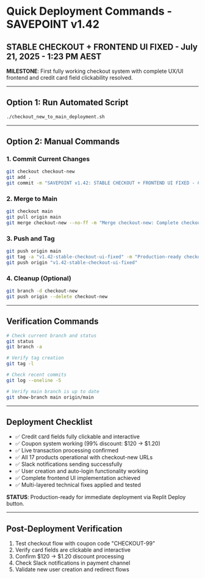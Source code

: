 # Quick Deployment Commands - SAVEPOINT v1.42

## STABLE CHECKOUT + FRONTEND UI FIXED - July 21, 2025 - 1:23 PM AEST

**MILESTONE**: First fully working checkout system with complete UX/UI frontend and credit card field clickability resolved.

---

## Option 1: Run Automated Script

```bash
./checkout_new_to_main_deployment.sh
```

---

## Option 2: Manual Commands

### 1. Commit Current Changes
```bash
git checkout checkout-new
git add .
git commit -m "SAVEPOINT v1.42: STABLE CHECKOUT + FRONTEND UI FIXED - Complete credit card field clickability resolution"
```

### 2. Merge to Main
```bash
git checkout main
git pull origin main
git merge checkout-new --no-ff -m "Merge checkout-new: Complete checkout system with credit card field fixes"
```

### 3. Push and Tag
```bash
git push origin main
git tag -a "v1.42-stable-checkout-ui-fixed" -m "Production-ready checkout with complete UI fixes"
git push origin "v1.42-stable-checkout-ui-fixed"
```

### 4. Cleanup (Optional)
```bash
git branch -d checkout-new
git push origin --delete checkout-new
```

---

## Verification Commands

```bash
# Check current branch and status
git status
git branch -a

# Verify tag creation
git tag -l

# Check recent commits
git log --oneline -5

# Verify main branch is up to date
git show-branch main origin/main
```

---

## Deployment Checklist

- ✅ Credit card fields fully clickable and interactive
- ✅ Coupon system working (99% discount: $120 → $1.20)
- ✅ Live transaction processing confirmed
- ✅ All 17 products operational with checkout-new URLs
- ✅ Slack notifications sending successfully
- ✅ User creation and auto-login functionality working
- ✅ Complete frontend UI implementation achieved
- ✅ Multi-layered technical fixes applied and tested

**STATUS**: Production-ready for immediate deployment via Replit Deploy button.

---

## Post-Deployment Verification

1. Test checkout flow with coupon code "CHECKOUT-99"
2. Verify card fields are clickable and interactive
3. Confirm $120 → $1.20 discount processing
4. Check Slack notifications in payment channel
5. Validate new user creation and redirect flows